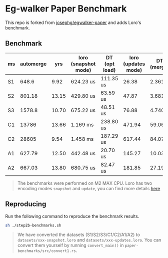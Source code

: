 # Eg-walker Paper Benchmark

This repo is forked from [josephg/egwalker-paper](https://github.com/josephg/egwalker-paper) and adds Loro's benchmark.

## Benchmark

| ms  | automerge | yrs   | loro (snapshot mode) | DT (opt load) | loro (updates mode) | DT (merge) |
| --- | --------- | ----- | -------------------- | ------------- | ------------------- | ---------- |
| S1  | 648.6     | 9.92  | 624.23 us            | 111.35 us     | 26.38               | 2.3615     |
| S2  | 801.18    | 13.15 | 429.80 us            | 63.59 us      | 47.87               | 3.6813     |
| S3  | 1578.8    | 10.70 | 675.22 us            | 48.51 us      | 76.88               | 4.7401     |
| C1  | 13786     | 13.66 | 1.169 ms             | 238.80 us     | 471.94              | 59.063     |
| C2  | 28605     | 9.54  | 1.458 ms             | 187.29 us     | 617.44              | 84.079     |
| A1  | 627.79    | 12.50 | 442.48 us            | 20.70 us      | 145.27              | 10.03      |
| A2  | 667.03    | 13.80 | 680.75 us            | 82.47 us      | 181.85              | 27.19      |

> The benchmarks were performed on M2 MAX CPU.
> Loro has two encoding modes `snapshot` and `update`, you can find more details [here](https://www.loro.dev/docs/tutorial/encoding)

## Reproducing

Run the following command to reproduce the benchmark results.

```bash
sh ./step2b-benchmarks.sh
```

> We have converted the datasets (S1/S2/S3/C1/C2/A1/A2) to `datasets/xxx-snapshot.loro` and `datasets/xxx-updates.loro`. You can convert them yourself by running `convert_main()` in `paper-benchmarks/src/convert1.rs`.
